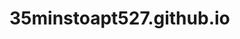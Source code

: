 # 35minstoapt527.github.io
<link rel="stylesheet" type="text/css" href="css/stylesheet.css">
<link href="https://fonts.googleapis.com/css?family=Beth+Ellen&display=swap" rel="stylesheet">
<link href="https://fonts.googleapis.com/css?family=Ubuntu+Mono:400,400i&display=swap" rel="stylesheet">
<title>35 Minutes to Apt 527</title>
